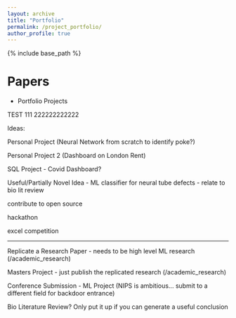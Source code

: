 ```yaml
---
layout: archive
title: "Portfolio"
permalink: /project_portfolio/
author_profile: true
---
```


{% include base_path %}

Papers
======
* Portfolio Projects

TEST 111 222222222222

Ideas:

Personal Project (Neural Network from scratch to identify poke?)

Personal Project 2 (Dashboard on London Rent)

SQL Project - Covid Dashboard?

Useful/Partially Novel Idea - ML classifier for neural tube defects - relate to bio lit review

contribute to open source

hackathon

excel competition

-----------

Replicate a Research Paper - needs to be high level ML research (/academic_research)

Masters Project - just publish the replicated research (/academic_research)

Conference Submission - ML Project (NIPS is ambitious... submit to a different field for backdoor entrance)

Bio Literature Review? Only put it up if you can generate a useful conclusion